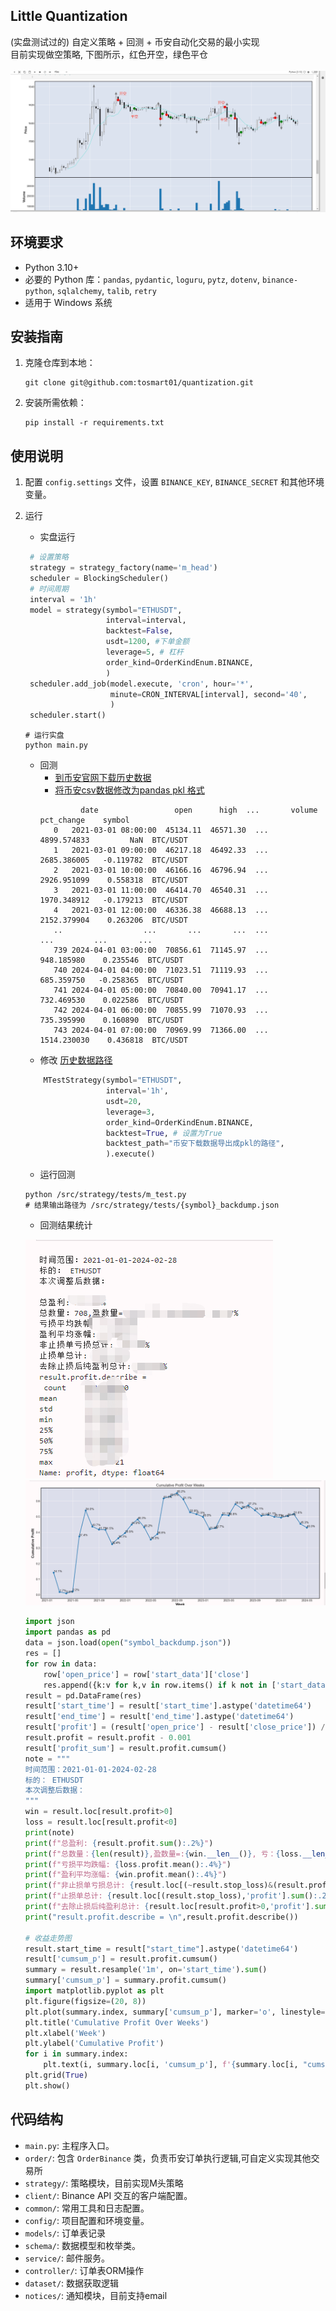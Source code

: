 ## Little Quantization

(实盘测试过的) 自定义策略 + 回测 + 币安自动化交易的最小实现<br>
目前实现做空策略, 下图所示，红色开空，绿色平仓 <br>
<br>
![](./asset/img/开仓点位.png)

## 环境要求

- Python 3.10+
- 必要的 Python 库：`pandas`, `pydantic`, `loguru`, `pytz`, `dotenv`, `binance-python`, `sqlalchemy`, `talib`, `retry`
- 适用于 Windows 系统

## 安装指南

1. 克隆仓库到本地：

   ```
   git clone git@github.com:tosmart01/quantization.git
   ```

2. 安装所需依赖：

   ```
   pip install -r requirements.txt
   ```

## 使用说明

1. 配置 `config.settings` 文件，设置 `BINANCE_KEY`, `BINANCE_SECRET` 和其他环境变量。

2. 运行 
   - 实盘运行

   ```python
    # 设置策略
    strategy = strategy_factory(name='m_head')
    scheduler = BlockingScheduler()
    # 时间周期
    interval = '1h'
    model = strategy(symbol="ETHUSDT",
                     interval=interval,
                     backtest=False,
                     usdt=1200, #下单金额
                     leverage=5, # 杠杆
                     order_kind=OrderKindEnum.BINANCE,
                     )
    scheduler.add_job(model.execute, 'cron', hour='*',
                      minute=CRON_INTERVAL[interval], second='40',
                      )
    scheduler.start()
   ```
   ```shell
   # 运行实盘
   python main.py
   ```
   
   - 回测
      - [到币安官网下载历史数据](https://data.binance.vision/?prefix=data/spot/monthly/klines/ETHUSDT/)
      - [将币安csv数据修改为pandas pkl 格式](./src/scripts/export.py)
      ```
               date                 open      high  ...       volume  pct_change    symbol
         0   2021-03-01 08:00:00  45134.11  46571.30  ...  4899.574833         NaN  BTC/USDT
         1   2021-03-01 09:00:00  46217.18  46492.33  ...  2685.386005   -0.119782  BTC/USDT
         2   2021-03-01 10:00:00  46166.16  46796.94  ...  2926.951099    0.558318  BTC/USDT
         3   2021-03-01 11:00:00  46414.70  46540.31  ...  1970.348912   -0.179213  BTC/USDT
         4   2021-03-01 12:00:00  46336.38  46688.13  ...  2152.379904    0.263206  BTC/USDT
         ..                  ...       ...       ...  ...          ...         ...       ...
         739 2024-04-01 03:00:00  70856.61  71145.97  ...   948.185980    0.235546  BTC/USDT
         740 2024-04-01 04:00:00  71023.51  71119.93  ...   685.359750   -0.258365  BTC/USDT
         741 2024-04-01 05:00:00  70840.00  70941.17  ...   732.469530    0.022586  BTC/USDT
         742 2024-04-01 06:00:00  70855.99  71070.93  ...   735.395990    0.160890  BTC/USDT
         743 2024-04-01 07:00:00  70969.99  71366.00  ...  1514.230030    0.436818  BTC/USDT
     ```
   - 修改 [历史数据路径](./src/strategy/tests/m_test.py)
   ```python
       MTestStrategy(symbol="ETHUSDT",
                     interval='1h',
                     usdt=20,
                     leverage=3,
                     order_kind=OrderKindEnum.BINANCE,
                     backtest=True, # 设置为True 
                     backtest_path="币安下载数据导出成pkl的路径", 
                     ).execute()
   ```
   - 运行回测
   ```shell
   python /src/strategy/tests/m_test.py
   # 结果输出路径为 /src/strategy/tests/{symbol}_backdump.json
   ```
   - 回测结果统计 
   
   ![](./asset/img/统计信息.png)
   ![](./asset/img/回测折线图.png) 

   ```python
   import json
   import pandas as pd
   data = json.load(open("symbol_backdump.json"))
   res = []
   for row in data:
       row['open_price'] = row['start_data']['close']
       res.append({k:v for k,v in row.items() if k not in ['start_data', 'end_data']})
   result = pd.DataFrame(res)
   result['start_time'] = result['start_time'].astype('datetime64')
   result['end_time'] = result['end_time'].astype('datetime64')
   result['profit'] = (result['open_price'] - result['close_price']) / result['open_price']
   result.profit = result.profit - 0.001
   result['profit_sum'] = result.profit.cumsum()
   note = """
   时间范围：2021-01-01-2024-02-28
   标的： ETHUSDT
   本次调整后数据：
   """
   win = result.loc[result.profit>0]
   loss = result.loc[result.profit<0]
   print(note)
   print(f"总盈利: {result.profit.sum():.2%}")
   print(f"总数量：{len(result)},盈数量=:{win.__len__()}, 亏：{loss.__len__()},比例: {win.__len__()/result.__len__():.2%}")
   print(f"亏损平均跌幅: {loss.profit.mean():.4%}")
   print(f"盈利平均涨幅: {win.profit.mean():.4%}")
   print(f"非止损单亏损总计: {result.loc[(~result.stop_loss)&(result.profit<0),'profit'].sum():.2%}")
   print(f"止损单总计: {result.loc[(result.stop_loss),'profit'].sum():.2%}")
   print(f"去除止损后纯盈利总计: {result.loc[result.profit>0,'profit'].sum():.2%}")
   print("result.profit.describe = \n",result.profit.describe())
   
   # 收益走势图
   result.start_time = result["start_time"].astype('datetime64')
   result['cumsum_p'] = result.profit.cumsum()
   summary = result.resample('1m', on='start_time').sum()
   summary['cumsum_p'] = summary.profit.cumsum()
   import matplotlib.pyplot as plt
   plt.figure(figsize=(20, 8))
   plt.plot(summary.index, summary['cumsum_p'], marker='o', linestyle='-')
   plt.title('Cumulative Profit Over Weeks')
   plt.xlabel('Week')
   plt.ylabel('Cumulative Profit')
   for i in summary.index:
       plt.text(i, summary.loc[i, 'cumsum_p'], f'{summary.loc[i, "cumsum_p"]:.1%}', fontsize='medium', verticalalignment ='bottom', )
   plt.grid(True)
   plt.show() 
   ```


## 代码结构

- `main.py`: 主程序入口。
- `order/`: 包含 `OrderBinance` 类，负责币安订单执行逻辑,可自定义实现其他交易所
- `strategy/`: 策略模块，目前实现M头策略
- `client/`: Binance API 交互的客户端配置。
- `common/`: 常用工具和日志配置。
- `config/`: 项目配置和环境变量。
- `models/`: 订单表记录
- `schema/`: 数据模型和枚举类。
- `service/`: 邮件服务。
- `controller/`: 订单表ORM操作
- `dataset/`: 数据获取逻辑
- `notices/`: 通知模块，目前支持email
